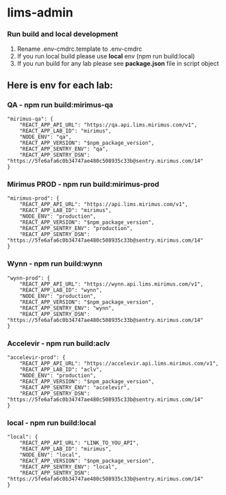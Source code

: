 # lims-admin

### Run build and local development
1. Rename .env-cmdrc.template to .env-cmdrc
2. If you run local build please use **local** env (npm run build:local)
3. If you run build for any lab please see **package.json** file in script object

## Here is env for each lab:

### QA - npm run build:mirimus-qa
    "mirimus-qa": {
        "REACT_APP_API_URL": "https://qa.api.lims.mirimus.com/v1",
        "REACT_APP_LAB_ID": "mirimus",
        "NODE_ENV": "qa",
        "REACT_APP_VERSION": "$npm_package_version",
        "REACT_APP_SENTRY_ENV": "qa",
        "REACT_APP_SENTRY_DSN": "https://5fe6afa6c0b34747ae480c508935c33b@sentry.mirimus.com/14"
    }
### Mirimus PROD - npm run build:mirimus-prod
    "mirimus-prod": {
        "REACT_APP_API_URL": "https://api.lims.mirimus.com/v1",
        "REACT_APP_LAB_ID": "mirimus",
        "NODE_ENV": "production",
        "REACT_APP_VERSION": "$npm_package_version",
        "REACT_APP_SENTRY_ENV": "production",
        "REACT_APP_SENTRY_DSN": "https://5fe6afa6c0b34747ae480c508935c33b@sentry.mirimus.com/14"
    }
### Wynn - npm run build:wynn
    "wynn-prod": {
        "REACT_APP_API_URL": "https://wynn.api.lims.mirimus.com/v1",
        "REACT_APP_LAB_ID": "wynn",
        "NODE_ENV": "production",
        "REACT_APP_VERSION": "$npm_package_version",
        "REACT_APP_SENTRY_ENV": "wynn",
        "REACT_APP_SENTRY_DSN": "https://5fe6afa6c0b34747ae480c508935c33b@sentry.mirimus.com/14"
    }
### Accelevir - npm run build:aclv
    "accelevir-prod": {
        "REACT_APP_API_URL": "https://accelevir.api.lims.mirimus.com/v1",
        "REACT_APP_LAB_ID": "aclv",
        "NODE_ENV": "production",
        "REACT_APP_VERSION": "$npm_package_version",
        "REACT_APP_SENTRY_ENV": "accelevir",
        "REACT_APP_SENTRY_DSN": "https://5fe6afa6c0b34747ae480c508935c33b@sentry.mirimus.com/14"
    }
### local - npm run build:local
    "local": {
        "REACT_APP_API_URL": "LINK_TO_YOU_API",
        "REACT_APP_LAB_ID": "mirimus",
        "NODE_ENV": "local",
        "REACT_APP_VERSION": "$npm_package_version",
        "REACT_APP_SENTRY_ENV": "local",
        "REACT_APP_SENTRY_DSN": "https://5fe6afa6c0b34747ae480c508935c33b@sentry.mirimus.com/14"
    }

